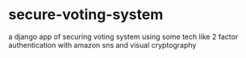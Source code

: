 # secure-voting-system
a django app of securing voting system using some tech like 2 factor authentication with amazon sns and visual cryptography
